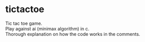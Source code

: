 # tictactoe
Tic tac toe game.\
Play against ai (minimax algorithm) in c.\
Thorough explanation on how the code works in the comments.
